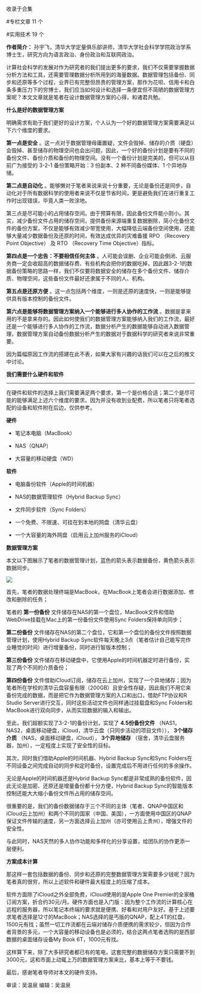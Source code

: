 

收录于合集

#专栏文章 11 个

#实用技术 19 个

**作者简介：** 孙宇飞，清华大学定量俱乐部讲师，清华大学社会科学学院政治学系博士生，研究方向为语言政治、身份政治和互联网政治。

  

计算社会科学的发展对作为研究者的我们提出更多的要求，我们不仅需要掌握数据分析方法和工具，还需要管理数据分析所用到的海量数据。数据管理包括备份、同步和还原等多个过程，业界已有完整但昂贵的管理方案，那作为花呗、信用卡和白条多重压力下的穷博士，我们应当如何设计和选择一条便宜但不简陋的数据管理方案呢？本文文章就是笔者在设计数据管理方案的心得，和诸君共勉。

  

 **什么是好的数据管理方案**

  

明确需求有助于我们更好的设计方案，个人认为一个好的数据管理方案需要满足以下六个维度的要求。

  

 **第一点是安全**
。这一点对于数据管理毋庸置疑，文件会毁掉、储存的介质（硬盘）会毁掉、甚至储存的物理空间也会出问题，因此，一个好的备份计划是要有不同的备份文件、备份介质和备份的物理空间。没有一个备份计划是完美的，但可以从目前广为接受的
3-2-1 备份策略开始：3 份副本、2 种不同备份媒体、1 个异地存储。

  

 **第二点是自动化**
。能够懒对于笔者来说来说十分重要，无论是备份还是同步，自动化对于所有数据科学的使用者来说不仅是节省时间，更是避免我们在进行重复工作时出现错误，毕竟人类一败涂地。

  

第三点是尽可能小的占用储存空间。由于预算有限，因此备份文件能小则小。其实，减少备份文件占用的储存空间，提供备份来源端重复数据删除，简小化备份文件的备份方案，不仅是能够有效减少带宽使用，大幅降低云端备份空间使用，还能够大量减少数据备份及还原的时间，有效达成优异的灾难备援
RPO （Recovery Point Objective） 及 RTO （Recovery Time Objective）指标。

  

 **第四点是一个忠告：不要相信任何主体**
。人可能会误删、企业可能会倒闭、云服务商一定会收超高的数据储存费、有些机构会把你的数据吃掉，因此跟3-2-1的数据备份策略的思路一样，我们不仅要将数据安全的储存在多个备份文件、储存介质、物理空间，这些备份文件最好还隶属于不同的人、机构。

  

 **第五点是还原方便** 。这一点包括两个维度，一则是还原的速度快，一则是能够提供具有版本控制的备份文件。

  

 **第六点是能够将数据管理方案纳入一个能够进行多人协作的工作流**
。数据是拿来用的不是拿来存的。因此如何使我们的数据管理方案能够纳入我们的工作流，最好还是一个能够进行多人协作的工作流，数据分析产生的数据能够自动进入数据管理，数据管理方案自动备份数据分析产生的数据对于数据科学的研究者来说非常重要。

  

因为篇幅原因工作流的搭建在此不表，如果大家有兴趣的话我们可以在之后的推文中讨论。

  

 **我们需要什么硬件和软件**  

 ****

在硬件和软件的选择上我们需要满足两个要求，第一个是价格合适；第二个是尽可能的能够满足上述六个维度的要求。因为并没有收到业配费，所以笔者只将笔者选配的设备和软件附在后边，仅供参考。

 **硬件**

  * 笔记本电脑（MacBook）

  * NAS（QNAP）

  * 大容量的移动硬盘（WD）

 **软件**

  * 电脑备份软件（Apple的时间机器）

  * NAS的数据管理软件（Hybrid Backup Sync）

  * 文件同步软件（Sync Folders）

  * 一个免费、不限速、可挂在到本地的网盘（清华云盘）

  * 一个大容量的海外网盘（启用云上加州服务的iCloud）

  

 **数据管理方案**  

本文以下图展示了笔者的数据管理计划，蓝色的箭头表示数据备份，黄色箭头表示数据同步。

![](/images/102/2.png)

  

首先，笔者的数据处理终端是MacBook，在MacBook上笔者会进行数据添加、修改和删除的任务；

  

笔者的 **第一份备份** 文件储存在NAS的第一个盘位，MacBook文件和借助WebDrive挂载在Mac上的第一份备份文件使用Sync
Folders保持单向同步；

  

 **第二份备份** 文件储存在NAS的第二个盘位，它和第一个盘位的备份文件按照数据管理计划，使用Hybrid Backup
Sync软件每天晚上3点（笔者估计自己能写完作业睡觉的时间）进行增量备份，同时进行智版本控制；

  

 **第三份备份** 文件储存在移动硬盘中，它使用Apple的时间机器定时进行备份，实现了两个不同的介质备份；

  

 **第四份备份**
文件借助iCloud订阅，储存在云上加州，实现了一个异地储存；因为笔者所在学校的清华云盘容量有限（200GB）且安全性存疑，因此我们不用它来备份完成的数据，而是把它作为数据管理方案的入口和出口，借助FTP协议和R
Studio Server进行交互，同时这些活动文件也同样通过挂载盘和Sync Folders和MacBook进行双向同步，从而实现数据的输入和输出。

  

至此，我们超额实现了3-2-1的备份计划，实现了 **4.5份备份文件**
（NAS1，NAS2，桌面移动硬盘，iCloud，清华云盘（只同步活动的项目文件））， **3个储存介质** （NAS，桌面移动硬盘，iCloud），
**3个异地储存** （宿舍，清华云盘服务器，加州），一定程度上实现了安全性的目标。

  

其次，同时我们借助Apple的时间机器、Hybrid Backup Sync和Sync
Folders在不同设备之间完成自动的同步和定时备份，设置完成后不用进行任何的多余操作。

  

无论是Apple的时间机器还是Hybrid Backup Sync都是非常成熟的备份软件，因此无论是加密、还原还是增量备份都十分方便，Hybrid
Backup Sync的智能版本控制还能大大缩小备份文件所占用的储存空间。

  

很重要的是，我们的备份数据储存于三个不同的主体（笔者、QNAP中国区和iCloud云上加州）和两个不同的国家（中国、美国），一方面使用中国区的QNAP保证文件传输的速度，另一方面选择云上加州（亦可使用云上贵州），增强文件的安全性。

  

与此同时，NAS天然的多人协作功能和多样化的分享设置，给团队的协作更添一层便利。

  

 **方案成本计算**

  

那这样一套包括数据的备份、同步和还原的完整数据管理方案需要多少钱呢？因为笔者真的很穷，所以上述软件和硬件最大程度上的压缩了成本。

  

软件方面除了iCloud之外全部免费，iCloud使用的是Apple One
Premier的全家桶订阅方案，折合约30元/月。硬件方面也是入门版：因为整个工作流的计算核心在远程的服务器，所以笔记本终端的要求就是便携、好看和对用户友好。基于上述要求笔者选择是12寸的MacBook；NAS选择的是丐版的QNAP，配上4T的红盘，1500元有找；虽然一切工作流都在云端对储存介质便携的需求较少，但因为合作者背景的多元，一个大容量的移动设备也是必须的，结合这两点笔者选购的是西部数据的桌面储存设备My
Book 6T，1000元有找。

  

这样算下来，除了大多研究者都已有的笔电，这套完整的数据储存方案只需要不到3000元，这和市面上动辄上万的数据管理方案来比，基本上等于不要钱。

  

最后，感谢笔者导师对本文的硬件支持。

  

审读：吴温泉 编辑：吴温泉

  

  

  

